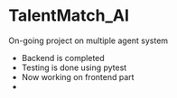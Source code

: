 ﻿# TalentMatch_AI
On-going project on multiple agent system
- Backend is completed
- Testing is done using pytest
- Now working on frontend part
- 
  
